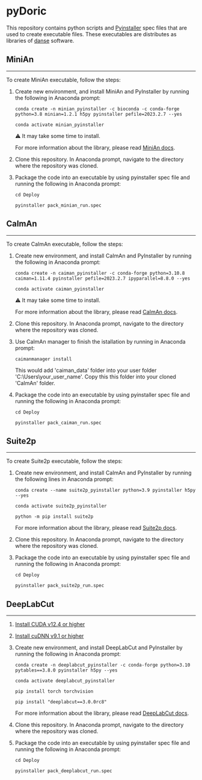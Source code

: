 # pyDoric
This repository contains python scripts and [Pyinstaller](https://pyinstaller.org/en/stable/) spec files that are used to create executable files. These executables are distributes as libraries of [danse](https://neuro.doriclenses.com/collections/software/products/danse) software.

## MiniAn
---
To create MiniAn executable, follow the steps: 

1.  Create new environment, and install MiniAn and PyInstaller by running the following in Anaconda prompt:
    ```
    conda create -n minian_pyinstaller -c bioconda -c conda-forge python=3.8 minian=1.2.1 h5py pyinstaller pefile=2023.2.7 --yes
    ```
    ```
    conda activate minian_pyinstaller
    ```
    ⚠️ It may take some time to install.    

    For more information about the library, please read [MiniAn docs](https://minian.readthedocs.io/en/stable/start_guide/install.html).

2.  Clone this repository. In Anaconda prompt, navigate to the directory where the repository was cloned.

3.  Package the code into an executable by using pyinstaller spec file and running the following in Anaconda prompt:

    ```
    cd Deploy
    ```
    ```
    pyinstaller pack_minian_run.spec
    ```

## CaImAn
---
To create CaImAn executable, follow the steps:

1.  Create new environment, and install CaImAn and PyInstaller by running the following in Anaconda prompt:
    ```
    conda create -n caiman_pyinstaller -c conda-forge python=3.10.8 caiman=1.11.4 pyinstaller pefile=2023.2.7 ipyparallel=8.8.0 --yes
    ```
    ```
    conda activate caiman_pyinstaller
    ```
    ⚠️ It may take some time to install.
   
    For more information about the library, please read [CaImAn docs](https://caiman.readthedocs.io/en/latest/Installation.html).

2.  Clone this repository. In Anaconda prompt, navigate to the directory where the repository was cloned.

3.  Use CaImAn manager to finish the istallation by running in Anaconda prompt:
    ```
    caimanmanager install
    ```
    This would add 'caiman_data' folder into your user folder 'C:\Users\your_user_name\'. Copy this this folder into your cloned 'CaImAn' folder. 


4.  Package the code into an executable by using pyinstaller spec file and running the following in Anaconda prompt:
    
    ```
    cd Deploy
    ```
    ```
    pyinstaller pack_caiman_run.spec
    ```

## Suite2p
---

To create Suite2p executable, follow the steps:

1.  Create new environment, and install CaImAn and PyInstaller by running the following lines in Anaconda prompt:
    ```
    conda create --name suite2p_pyinstaller python=3.9 pyinstaller h5py --yes
    ```
    ```
    conda activate suite2p_pyinstaller
    ```
    ```
    python -m pip install suite2p
    ```
    For more information about the library, please read [Suite2p docs](https://suite2p.readthedocs.io/en/latest/installation.html).

3.  Clone this repository. In Anaconda prompt, navigate to the directory where the repository was cloned.

4.  Package the code into an executable by using pyinstaller spec file and running the following in Anaconda prompt:

    ```
    cd Deploy
    ```
    ```
    pyinstaller pack_suite2p_run.spec
    ```

## DeepLabCut
---

1.  [Install CUDA v12.4 or higher](https://developer.nvidia.com/cuda-downloads?target_os=Windows&target_arch=x86_64&target_version=10&target_type=exe_network)
   
2.  [Install cuDNN v9.1 or higher](https://developer.nvidia.com/cudnn-downloads?target_os=Windows&target_arch=x86_64&target_version=10&target_type=exe_local)
   
3.  Create new environment, and install DeepLabCut and PyInstaller by running the following in Anaconda prompt:
    ```
    conda create -n deeplabcut_pyinstaller -c conda-forge python=3.10 pytables==3.8.0 pyinstaller h5py --yes
    ```
    ```
    conda activate deeplabcut_pyinstaller
    ```
    ```
    pip install torch torchvision
    ```
    ```
    pip install "deeplabcut==3.0.0rc8"
    ```

    For more information about the library, please read [DeepLabCut docs](https://deeplabcut.github.io/DeepLabCut/docs/beginner-guides/beginners-guide.html).

4.  Clone this repository. In Anaconda prompt, navigate to the directory where the repository was cloned.

5.  Package the code into an executable by using pyinstaller spec file and running the following in Anaconda prompt:
    
    ```
    cd Deploy
    ```
    ```
    pyinstaller pack_deeplabcut_run.spec
    ```
